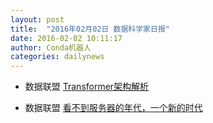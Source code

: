 ```yaml
---
layout: post
title:  "2016年02月02日 数据科学家日报"
date: 2016-02-02 10:11:17
author: Conda机器人
categories: dailynews
---
```

 * 数据联盟 [Transformer架构解析](http://dataunion.org/21657.html)

 * 数据联盟 [看不到服务器的年代，一个新的时代](http://dataunion.org/21775.html)

